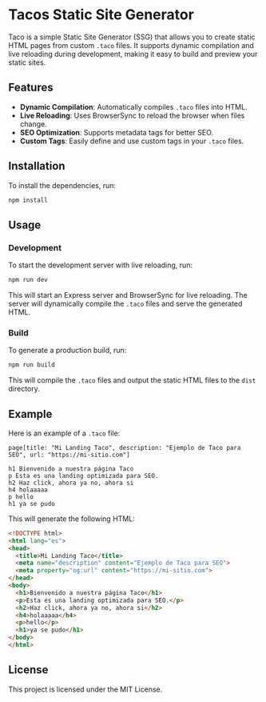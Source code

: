 # Tacos Static Site Generator

Taco is a simple Static Site Generator (SSG) that allows you to create static HTML pages from custom `.taco` files. It supports dynamic compilation and live reloading during development, making it easy to build and preview your static sites.

## Features

- **Dynamic Compilation**: Automatically compiles `.taco` files into HTML.
- **Live Reloading**: Uses BrowserSync to reload the browser when files change.
- **SEO Optimization**: Supports metadata tags for better SEO.
- **Custom Tags**: Easily define and use custom tags in your `.taco` files.

## Installation

To install the dependencies, run:

```bash
npm install
```

## Usage

### Development

To start the development server with live reloading, run:

```bash
npm run dev
```

This will start an Express server and BrowserSync for live reloading. The server will dynamically compile the `.taco` files and serve the generated HTML.

### Build

To generate a production build, run:

```bash
npm run build
```

This will compile the `.taco` files and output the static HTML files to the `dist` directory.

## Example

Here is an example of a `.taco` file:

```plaintext
page[title: "Mi Landing Taco", description: "Ejemplo de Taco para SEO", url: "https://mi-sitio.com"]

h1 Bienvenido a nuestra página Taco
p Esta es una landing optimizada para SEO.
h2 Haz click, ahora ya no, ahora si
h4 holaaaaa
p hello
h1 ya se pudo
```

This will generate the following HTML:

```html
<!DOCTYPE html>
<html lang="es">
<head>
  <title>Mi Landing Taco</title>
  <meta name="description" content="Ejemplo de Taco para SEO">
  <meta property="og:url" content="https://mi-sitio.com">
</head>
<body>
  <h1>Bienvenido a nuestra página Taco</h1>
  <p>Esta es una landing optimizada para SEO.</p>
  <h2>Haz click, ahora ya no, ahora si</h2>
  <h4>holaaaaa</h4>
  <p>hello</p>
  <h1>ya se pudo</h1>
</body>
</html>
```

## License

This project is licensed under the MIT License.
